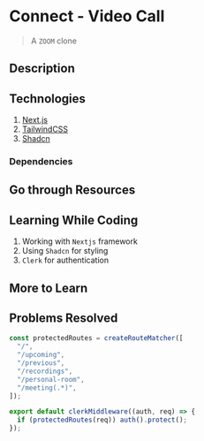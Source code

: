 # Connect - Video Call

> A `ZOOM` clone

## Description

## Technologies

1. [Next.js](https://nextjs.org/)
2. [TailwindCSS](https://tailwindcss.com/)
3. [Shadcn](https://ui.shadcn.com/)

### Dependencies

## Go through Resources

## Learning While Coding

1. Working with `Nextjs` framework
2. Using `Shadcn` for styling
3. `Clerk` for authentication

## More to Learn

## Problems Resolved

```js
const protectedRoutes = createRouteMatcher([
  "/",
  "/upcoming",
  "/previous",
  "/recordings",
  "/personal-room",
  "/meeting(.*)",
]);

export default clerkMiddleware((auth, req) => {
  if (protectedRoutes(req)) auth().protect();
});
```
